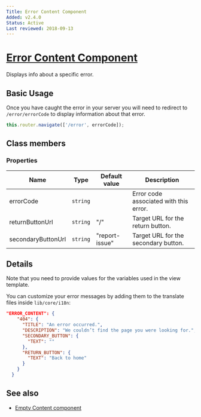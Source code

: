 ```yaml
---
Title: Error Content Component
Added: v2.4.0
Status: Active
Last reviewed: 2018-09-13
---
```


# [Error Content Component](../../../lib/core/templates/error-content/error-content.component.ts "Defined in error-content.component.ts")

Displays info about a specific error.

## Basic Usage

Once you have caught the error in your server you will need to redirect to `/error/errorCode` to display information about that error. 

```ts
this.router.navigate(['/error', errorCode]);
```

## Class members

### Properties

| Name | Type | Default value | Description |
| ---- | ---- | ------------- | ----------- |
| errorCode | `string` |  | Error code associated with this error. |
| returnButtonUrl | `string` | "/" | Target URL for the return button. |
| secondaryButtonUrl | `string` | "report-issue" | Target URL for the secondary button. |

## Details

Note that you need to provide values for the variables used in the view template.

You can customize your error messages by adding them to the translate files inside
`lib/core/i18n`:

```json
"ERROR_CONTENT": {
    "404": {
      "TITLE": "An error occurred.",
      "DESCRIPTION": "We couldn’t find the page you were looking for.",
      "SECONDARY_BUTTON": {
        "TEXT": ""
      },
      "RETURN_BUTTON": { 
        "TEXT": "Back to home"
      }
    }
  }
```

## See also

-   [Empty Content component](empty-content.component.md)
